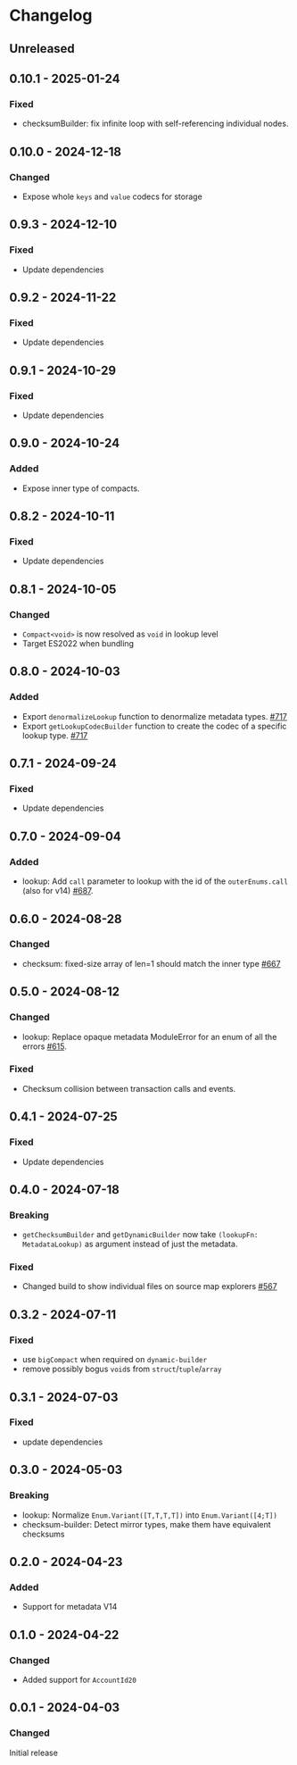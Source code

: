 # Changelog

## Unreleased

## 0.10.1 - 2025-01-24

### Fixed

- checksumBuilder: fix infinite loop with self-referencing individual nodes.

## 0.10.0 - 2024-12-18

### Changed

- Expose whole `keys` and `value` codecs for storage

## 0.9.3 - 2024-12-10

### Fixed

- Update dependencies

## 0.9.2 - 2024-11-22

### Fixed

- Update dependencies

## 0.9.1 - 2024-10-29

### Fixed

- Update dependencies

## 0.9.0 - 2024-10-24

### Added

- Expose inner type of compacts.

## 0.8.2 - 2024-10-11

### Fixed

- Update dependencies

## 0.8.1 - 2024-10-05

### Changed

- `Compact<void>` is now resolved as `void` in lookup level
- Target ES2022 when bundling

## 0.8.0 - 2024-10-03

### Added

- Export `denormalizeLookup` function to denormalize metadata types. [#717](https://github.com/polkadot-api/polkadot-api/pull/717)
- Export `getLookupCodecBuilder` function to create the codec of a specific lookup type. [#717](https://github.com/polkadot-api/polkadot-api/pull/717)

## 0.7.1 - 2024-09-24

### Fixed

- Update dependencies

## 0.7.0 - 2024-09-04

### Added

- lookup: Add `call` parameter to lookup with the id of the `outerEnums.call` (also for v14) [#687](https://github.com/polkadot-api/polkadot-api/pull/687).

## 0.6.0 - 2024-08-28

### Changed

- checksum: fixed-size array of len=1 should match the inner type [#667](https://github.com/polkadot-api/polkadot-api/pull/667)

## 0.5.0 - 2024-08-12

### Changed

- lookup: Replace opaque metadata ModuleError for an enum of all the errors [#615](https://github.com/polkadot-api/polkadot-api/pull/615).

### Fixed

- Checksum collision between transaction calls and events.

## 0.4.1 - 2024-07-25

### Fixed

- Update dependencies

## 0.4.0 - 2024-07-18

### Breaking

- `getChecksumBuilder` and `getDynamicBuilder` now take `(lookupFn: MetadataLookup)` as argument instead of just the metadata.

### Fixed

- Changed build to show individual files on source map explorers [#567](https://github.com/polkadot-api/polkadot-api/pull/567)

## 0.3.2 - 2024-07-11

### Fixed

- use `bigCompact` when required on `dynamic-builder`
- remove possibly bogus `void`s from `struct`/`tuple`/`array`

## 0.3.1 - 2024-07-03

### Fixed

- update dependencies

## 0.3.0 - 2024-05-03

### Breaking

- lookup: Normalize `Enum.Variant([T,T,T,T])` into `Enum.Variant([4;T])`
- checksum-builder: Detect mirror types, make them have equivalent checksums

## 0.2.0 - 2024-04-23

### Added

- Support for metadata V14

## 0.1.0 - 2024-04-22

### Changed

- Added support for `AccountId20`

## 0.0.1 - 2024-04-03

### Changed

Initial release
